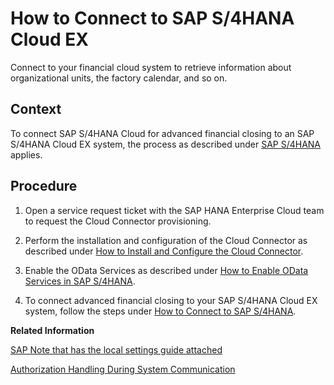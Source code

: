 <!-- loio526613a4f61d4ab39ae850a1d43e8346 -->

# How to Connect to SAP S/4HANA Cloud EX

Connect to your financial cloud system to retrieve information about organizational units, the factory calendar, and so on.



## Context

To connect SAP S/4HANA Cloud for advanced financial closing to an SAP S/4HANA Cloud EX system, the process as described under [SAP S/4HANA](SAP_S4HANA_15a3a5b.md) applies.



<a name="loio526613a4f61d4ab39ae850a1d43e8346__steps_sk3_pgy_h4b"/>

## Procedure

1.  Open a service request ticket with the SAP HANA Enterprise Cloud team to request the Cloud Connector provisioning.

2.  Perform the installation and configuration of the Cloud Connector as described under [How to Install and Configure the Cloud Connector](How_to_Install_and_Configure_the_Cloud_Connector_4cf0fb0.md).

3.  Enable the OData Services as described under [How to Enable OData Services in SAP S/4HANA](How_to_Enable_OData_Services_in_SAP_S4HANA_fb5fe06.md).

4.  To connect advanced financial closing to your SAP S/4HANA Cloud EX system, follow the steps under [How to Connect to SAP S/4HANA](How_to_Connect_to_SAP_S4HANA_34ec755.md).


**Related Information**  


[SAP Note that has the local settings guide attached](https://launchpad.support.sap.com/#/notes/2873915)

[Authorization Handling During System Communication](../Security/Authorization_Handling_During_System_Communication_c310348.md "Authorization handling during communication with an on-premise system.")

